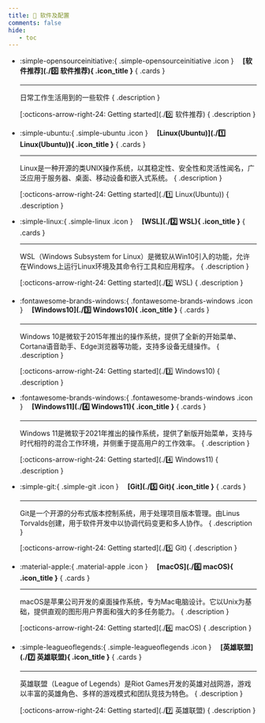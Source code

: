```yaml
---
title: 🎀 软件及配置
comments: false
hide:
   - toc
---
```


<div class="grid cards index-info" markdown>

-   :simple-opensourceinitiative:{ .simple-opensourceinitiative .icon } &ensp;&ensp;__[软件推荐](./0️⃣ 软件推荐){ .icon_title }__
{ .cards }

	---

	日常工作生活用到的一些软件
{ .description }

	[:octicons-arrow-right-24: Getting started](./0️⃣ 软件推荐)
{ .description }

-   :simple-ubuntu:{ .simple-ubuntu .icon } &ensp;&ensp;__[Linux(Ubuntu)](./1️⃣ Linux(Ubuntu)){ .icon_title }__
{ .cards }

	---

	Linux是一种开源的类UNIX操作系统，以其稳定性、安全性和灵活性闻名，广泛应用于服务器、桌面、移动设备和嵌入式系统。
{ .description }

	[:octicons-arrow-right-24: Getting started](./1️⃣ Linux(Ubuntu))
{ .description }

-   :simple-linux:{ .simple-linux .icon } &ensp;&ensp;__[WSL](./2️⃣ WSL){ .icon_title }__
{ .cards }

	---

	WSL（Windows Subsystem for Linux）是微软从Win10引入的功能，允许在Windows上运行Linux环境及其命令行工具和应用程序。
{ .description }

	[:octicons-arrow-right-24: Getting started](./2️⃣ WSL)
{ .description }

-   :fontawesome-brands-windows:{ .fontawesome-brands-windows .icon } &ensp;&ensp;__[Windows10](./3️⃣ Windows10){ .icon_title }__
{ .cards }

	---

	Windows 10是微软于2015年推出的操作系统，提供了全新的开始菜单、Cortana语音助手、Edge浏览器等功能，支持多设备无缝操作。
{ .description }

	[:octicons-arrow-right-24: Getting started](./3️⃣ Windows10)
{ .description }

-   :fontawesome-brands-windows:{ .fontawesome-brands-windows .icon } &ensp;&ensp;__[Windows11](./4️⃣ Windows11){ .icon_title }__
{ .cards }

	---

	Windows 11是微软于2021年推出的操作系统，提供了新版开始菜单，支持与时代相符的混合工作环境，并侧重于提高用户的工作效率。
{ .description }

	[:octicons-arrow-right-24: Getting started](./4️⃣ Windows11)
{ .description }

-   :simple-git:{ .simple-git .icon } &ensp;&ensp;__[Git](./5️⃣ Git){ .icon_title }__
{ .cards }

	---

	Git是一个开源的分布式版本控制系统，用于处理项目版本管理。由Linus Torvalds创建，用于软件开发中以协调代码变更和多人协作。
{ .description }

	[:octicons-arrow-right-24: Getting started](./5️⃣ Git)
{ .description }

-   :material-apple:{ .material-apple .icon } &ensp;&ensp;__[macOS](./6️⃣ macOS){ .icon_title }__
{ .cards }

	---

	macOS是苹果公司开发的桌面操作系统，专为Mac电脑设计。它以Unix为基础，提供直观的图形用户界面和强大的多任务能力。
{ .description }

	[:octicons-arrow-right-24: Getting started](./6️⃣ macOS)
{ .description }

-   :simple-leagueoflegends:{ .simple-leagueoflegends .icon } &ensp;&ensp;__[英雄联盟](./7️⃣ 英雄联盟){ .icon_title }__
{ .cards }

	---

	英雄联盟（League of Legends）是Riot Games开发的英雄对战网游，游戏以丰富的英雄角色、多样的游戏模式和团队竞技为特色。
{ .description }

	[:octicons-arrow-right-24: Getting started](./7️⃣ 英雄联盟)
{ .description }

</div>
